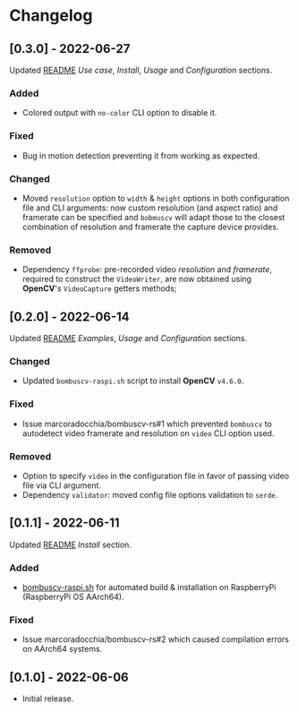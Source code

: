 # Changelog

## [0.3.0] - 2022-06-27

Updated
[README](https://github.com/marcoradocchia/bombuscv-rs/blob/master/README.md)
*Use case*, *Install*, *Usage* and *Configuration* sections.

### Added

- Colored output with `no-color` CLI option to disable it.

### Fixed

- Bug in motion detection preventing it from working as expected.

### Changed

- Moved `resolution` option to `width` & `height` options in both configuration
  file and CLI arguments: now custom resolution (and aspect ratio) and
  framerate can be specified and `bobmuscv` will adapt those to the closest
  combination of resolution and framerate the capture device provides.

### Removed

- Dependency `ffprobe`: pre-recorded video *resolution* and *framerate*,
  required to construct the `VideoWriter`, are now obtained using **OpenCV**'s
  `VideoCapture` getters methods;

## [0.2.0] - 2022-06-14

Updated
[README](https://github.com/marcoradocchia/bombuscv-rs/blob/master/README.md)
*Examples*, *Usage* and *Configuration* sections.

### Changed

- Updated `bombuscv-raspi.sh` script to install **OpenCV** `v4.6.0`.

### Fixed

- Issue marcoradocchia/bombuscv-rs#1 which prevented `bombuscv` to autodetect
  video framerate and resolution on `video` CLI option used.

### Removed

- Option to specify `video` in the configuration file in favor of passing video
  file via CLI argument.
- Dependency `validator`: moved config file options validation to `serde`.

## [0.1.1] - 2022-06-11

Updated
[README](https://github.com/marcoradocchia/bombuscv-rs/blob/master/README.md)
*Install* section.

### Added

- [bombuscv-raspi.sh](https://github.com/marcoradocchia/bombuscv-rs/blob/master/bombuscv-raspi.sh)
  for automated build & installation on RaspberryPi (RaspberryPi OS AArch64).

### Fixed

- Issue marcoradocchia/bombuscv-rs#2 which caused compilation errors on AArch64 systems.

## [0.1.0] - 2022-06-06

- Initial release.

